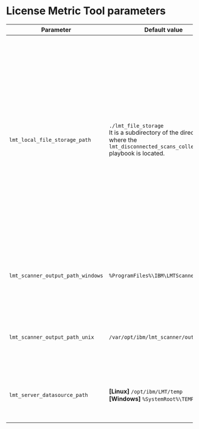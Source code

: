 # License Metric Tool parameters

Parameter | Default value | Applies to | Description 
--------- | ------------- | -----------| -----------
|`lmt_local_file_storage_path` | `./lmt_file_storage` <br/>It is a subdirectory of the directory where the `lmt_disconnected_scans_collector.yml` playbook is located. | Control node | Path on a control node where the License Metric Tool files are stored. It will contain packages with disconnected scan results fetched from all computers. Do not place the directory in a temporary location (e.g. `/tmp`) as this is expected to be a persistent storage of License Metric Tool files. |
| `lmt_scanner_output_path_windows` | `%ProgramFiles%\IBM\LMTScanner\output` | Managed nodes on Windows | Path to a directory where packages with scan results are generated on Windows. |
| `lmt_scanner_output_path_unix`| `/var/opt/ibm/lmt_scanner/output` | Managed nodes on UNIX/Linux | Path to a directory where packages with scan results are generated on UNIX/Linux. |
| `lmt_server_datasource_path` | **\[Linux\]** `/opt/ibm/LMT/temp` <br/>**\[Windows\]** `%SystemRoot%\TEMP` | `lmt_server` managed node (either on Windows or Linux) | Path to a disconnected data source directory on the License Metric Tool server. |
